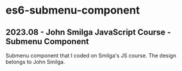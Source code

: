 # es6-submenu-component
## 2023.08 - John Smilga JavaScript Course - Submenu Component
Submenu component that I coded on Smilga's JS course. The design belongs to John Smilga.
